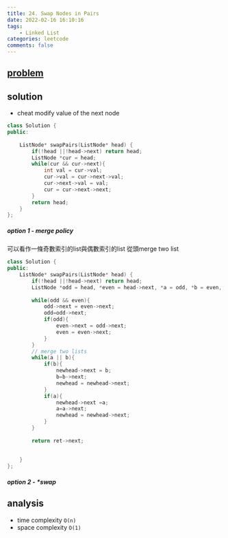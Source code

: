```yaml
---
title: 24. Swap Nodes in Pairs
date: 2022-02-16 16:10:16
tags:  
    - Linked List
categories: leetcode
comments: false
---
```



## [problem](https://leetcode.com/problems/swap-nodes-in-pairs/)

## solution
- cheat
modify value of the next node
```c++
class Solution {
public:
    
    ListNode* swapPairs(ListNode* head) {
        if(!head ||!head->next) return head;
        ListNode *cur = head;
        while(cur && cur->next){
            int val = cur->val;
            cur->val = cur->next->val;
            cur->next->val = val;
            cur = cur->next->next;
        }
        return head;
    }
};
```
##### option 1 - merge policy
可以看作一條奇數索引的list與偶數索引的list 從頭merge two list
```c++
class Solution {
public:
    ListNode* swapPairs(ListNode* head) {
        if(!head ||!head->next) return head;
        ListNode *odd = head, *even = head->next, *a = odd, *b = even, *newhead = new ListNode(-1), *ret = newhead;
        
        while(odd && even){
            odd->next = even->next;
            odd=odd->next;
            if(odd){
                even->next = odd->next;
                even = even->next;
            }
        }
        // merge two lists
        while(a || b){
            if(b){
                newhead->next = b;
                b=b->next;
                newhead = newhead->next;
            }
            if(a){
                newhead->next =a;
                a=a->next;
                newhead = newhead->next;
            }
        }
        
        return ret->next;
        
        
    }
};
```

##### option 2 - *swap

## analysis
- time complexity `O(n)`
- space complexity `O(1)`